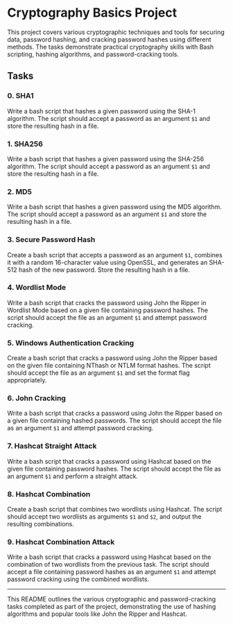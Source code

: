 # Cryptography Basics Project

This project covers various cryptographic techniques and tools for securing data, password hashing, and cracking password hashes using different methods. The tasks demonstrate practical cryptography skills with Bash scripting, hashing algorithms, and password-cracking tools.

## Tasks

### 0. SHA1
Write a bash script that hashes a given password using the SHA-1 algorithm. The script should accept a password as an argument `$1` and store the resulting hash in a file.

### 1. SHA256
Write a bash script that hashes a given password using the SHA-256 algorithm. The script should accept a password as an argument `$1` and store the resulting hash in a file.

### 2. MD5
Write a bash script that hashes a given password using the MD5 algorithm. The script should accept a password as an argument `$1` and store the resulting hash in a file.

### 3. Secure Password Hash
Create a bash script that accepts a password as an argument `$1`, combines it with a random 16-character value using OpenSSL, and generates an SHA-512 hash of the new password. Store the resulting hash in a file.

### 4. Wordlist Mode
Write a bash script that cracks the password using John the Ripper in Wordlist Mode based on a given file containing password hashes. The script should accept the file as an argument `$1` and attempt password cracking.

### 5. Windows Authentication Cracking
Create a bash script that cracks a password using John the Ripper based on the given file containing NThash or NTLM format hashes. The script should accept the file as an argument `$1` and set the format flag appropriately.

### 6. John Cracking
Write a bash script that cracks a password using John the Ripper based on a given file containing hashed passwords. The script should accept the file as an argument `$1` and attempt password cracking.

### 7. Hashcat Straight Attack
Write a bash script that cracks a password using Hashcat based on the given file containing password hashes. The script should accept the file as an argument `$1` and perform a straight attack.

### 8. Hashcat Combination
Create a bash script that combines two wordlists using Hashcat. The script should accept two wordlists as arguments `$1` and `$2`, and output the resulting combinations.

### 9. Hashcat Combination Attack
Write a bash script that cracks a password using Hashcat based on the combination of two wordlists from the previous task. The script should accept a file containing password hashes as an argument `$1` and attempt password cracking using the combined wordlists.

---

This README outlines the various cryptographic and password-cracking tasks completed as part of the project, demonstrating the use of hashing algorithms and popular tools like John the Ripper and Hashcat.
